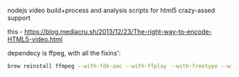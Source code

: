 
nodejs video build+process and analysis scripts for html5 crazy-assed support


this - https://blog.mediacru.sh/2013/12/23/The-right-way-to-encode-HTML5-video.html

dependecy is ffpeg, with all the fixins':

````bash
brew reinstall ffmpeg --with-fdk-aac --with-ffplay --with-freetype --with-libass --with-libquvi --with-libvorbis --with-libvpx --with-opus --with-x265
````